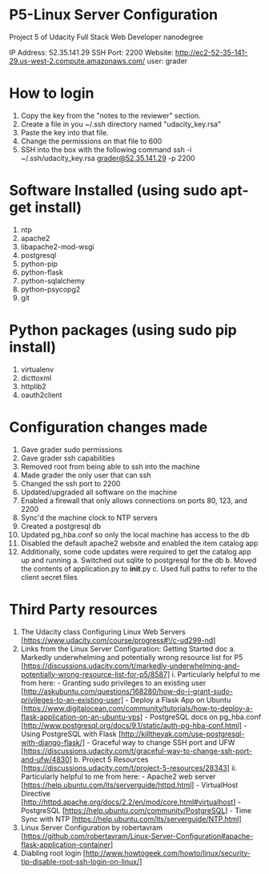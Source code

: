 # P5-Linux Server Configuration
Project 5 of Udacity Full Stack Web Developer nanodegree

IP Address: 52.35.141.29
SSH Port: 2200
Website: http://ec2-52-35-141-29.us-west-2.compute.amazonaws.com/
user: grader

# How to login
 1) Copy the key from the "notes to the reviewer" section.
 2) Create a file in you ~/.ssh directory named "udacity_key.rsa"
 3) Paste the key into that file.
 4) Change the permissions on that file to 600
 5) SSH into the box with the following command
    ssh -i ~/.ssh/udacity_key.rsa grader@52.35.141.29 -p 2200

# Software Installed (using sudo apt-get install)
 1) ntp
 2) apache2
 3) libapache2-mod-wsgi
 4) postgresql
 5) python-pip
 6) python-flask
 7) python-sqlalchemy
 8) python-psycopg2
 9) git

# Python packages (using sudo pip install)
 1) virtualenv
 2) dicttoxml
 3) httplib2
 4) oauth2client

# Configuration changes made
 1) Gave grader sudo permissions
 2) Gave grader ssh capabilities
 3) Removed root from being able to ssh into the machine
 4) Made grader the only user that can ssh
 5) Changed the ssh port to 2200
 6) Updated/upgraded all software on the machine
 7) Enabled a firewall that only allows connections on ports 80, 123, and 2200
 8) Sync'd the machine clock to NTP servers
 9) Created a postgresql db
 10) Updated pg_hba.conf so only the local machine has access to the db 
 11) Disabled the default apache2 website and enabled the item catalog app
 12) Additionally, some code updates were required to get the catalog app up and running
     a. Switched out sqlite to postgresql for the db
     b. Moved the contents of application.py to __init__.py
     c. Used full paths to refer to the client secret files

# Third Party resources
 1) The Udacity class Configuring Linux Web Servers [https://www.udacity.com/course/progress#!/c-ud299-nd]
 2) Links from the Linux Server Configuration: Getting Started doc
     a. Markedly underwhelming and potentially wrong resource list for P5 [https://discussions.udacity.com/t/markedly-underwhelming-and-potentially-wrong-resource-list-for-p5/8587]
         i. Particularly helpful to me from here:
             - Granting sudo privileges to an existing user [http://askubuntu.com/questions/168280/how-do-i-grant-sudo-privileges-to-an-existing-user]
             - Deploy a Flask App on Ubuntu [https://www.digitalocean.com/community/tutorials/how-to-deploy-a-flask-application-on-an-ubuntu-vps]
             - PostgreSQL docs on pg_hba.conf [http://www.postgresql.org/docs/9.1/static/auth-pg-hba-conf.html]
             - Using PostgreSQL with Flask [http://killtheyak.com/use-postgresql-with-django-flask/]
             - Graceful way to change SSH port and UFW [https://discussions.udacity.com/t/graceful-way-to-change-ssh-port-and-ufw/4830]
     b. Project 5 Resources [https://discussions.udacity.com/t/project-5-resources/28343]
         ii. Particularly helpful to me from here:
             - Apache2 web server [https://help.ubuntu.com/lts/serverguide/httpd.html]
             - VirtualHost Directive [http://httpd.apache.org/docs/2.2/en/mod/core.html#virtualhost]
             - PostgreSQL [https://help.ubuntu.com/community/PostgreSQL]
             - Time Sync with NTP [https://help.ubuntu.com/lts/serverguide/NTP.html]
 4) Linux Server Configuration by robertavram [https://github.com/robertavram/Linux-Server-Configuration#apache-flask-application-container]
 5) Diabling root login [http://www.howtogeek.com/howto/linux/security-tip-disable-root-ssh-login-on-linux/]
